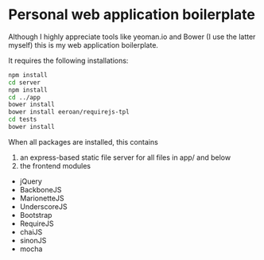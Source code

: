 # Personal web application boilerplate

Although I highly appreciate tools like yeoman.io and Bower (I use the latter myself) this is my web application boilerplate.

It requires the following installations:

```sh
npm install
cd server
npm install
cd ../app
bower install
bower install eeroan/requirejs-tpl
cd tests
bower install
```

When all packages are installed, this contains

1. an express-based static file server for all files in app/ and below
2. the frontend modules
  - jQuery
  - BackboneJS
  - MarionetteJS
  - UnderscoreJS
  - Bootstrap
  - RequireJS
  - chaiJS
  - sinonJS
  - mocha